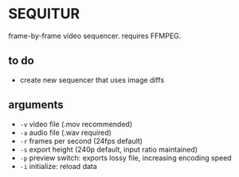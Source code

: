# SEQUITUR
frame-by-frame video sequencer. requires FFMPEG.

## to do
- create new sequencer that uses image diffs

## arguments
- `-v` video file (.mov recommended)
- `-a` audio file (.wav required)
- `-r` frames per second (24fps default)
- `-s` export height (240p default, input ratio maintained)
- `-p` preview switch: exports lossy file, increasing encoding speed
- `-i` initialize: reload data